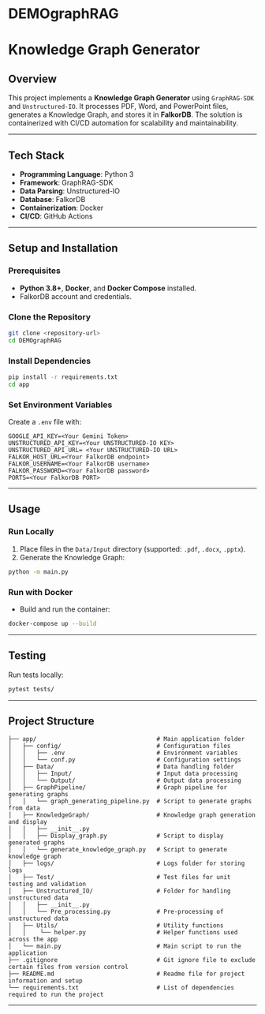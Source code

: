 # DEMOgraphRAG

# **Knowledge Graph Generator**

## **Overview**
This project implements a **Knowledge Graph Generator** using `GraphRAG-SDK` and `Unstructured-IO`. It processes PDF, Word, and PowerPoint files, generates a Knowledge Graph, and stores it in **FalkorDB**. The solution is containerized with CI/CD automation for scalability and maintainability.

---

## **Tech Stack**
- **Programming Language**: Python 3  
- **Framework**: GraphRAG-SDK  
- **Data Parsing**: Unstructured-IO  
- **Database**: FalkorDB  
- **Containerization**: Docker  
- **CI/CD**: GitHub Actions  

---

## **Setup and Installation**

### Prerequisites
- **Python 3.8+**, **Docker**, and **Docker Compose** installed.
- FalkorDB account and credentials.

### Clone the Repository
```bash
git clone <repository-url>
cd DEMOgraphRAG
```

### Install Dependencies
```bash
pip install -r requirements.txt
cd app
```

### Set Environment Variables
Create a `.env` file with:
```
GOOGLE_API_KEY=<Your Gemini Token>
UNSTRUCTURED_API_KEY=<Your UNSTRUCTURED-IO KEY>
UNSTRUCTURED_API_URL= <Your UNSTRUCTURED-IO URL>
FALKOR_HOST_URL=<Your FalkorDB endpoint>
FALKOR_USERNAME=<Your FalkorDB username>
FALKOR_PASSWORD=<Your FalkorDB password>
PORTS=<Your FalkorDB PORT>
```

---

## **Usage**

### Run Locally
1. Place files in the `Data/Input` directory (supported: `.pdf`, `.docx`, `.pptx`).
2. Generate the Knowledge Graph:
```bash
python -m main.py 
```

### Run with Docker
- Build and run the container:
```bash
docker-compose up --build
```

---

## **Testing**
Run tests locally:
```bash
pytest tests/
```

---

## **Project Structure**
```
├── app/                                  # Main application folder
│   ├── config/                           # Configuration files
│   │   ├── .env                          # Environment variables
│   │   └── conf.py                       # Configuration settings
│   ├── Data/                             # Data handling folder
│   │   ├── Input/                        # Input data processing
│   │   └── Output/                       # Output data processing
│   ├── GraphPipeline/                    # Graph pipeline for generating graphs
│   │   └── graph_generating_pipeline.py  # Script to generate graphs from data
│   ├── KnowledgeGraph/                   # Knowledge graph generation and display
│   │   ├── __init__.py                 
│   │   ├── Display_graph.py              # Script to display generated graphs
│   │   └── generate_knowledge_graph.py   # Script to generate knowledge graph
│   ├── logs/                             # Logs folder for storing logs
│   ├── Test/                             # Test files for unit testing and validation
│   ├── Unstructured_IO/                  # Folder for handling unstructured data
│   │   ├── __init__.py                 
│   │   └── Pre_processing.py             # Pre-processing of unstructured data
│   ├── Utils/                            # Utility functions
│   │    └── helper.py                    # Helper functions used across the app
│   └── main.py                           # Main script to run the application
├── .gitignore                            # Git ignore file to exclude certain files from version control
├── README.md                             # Readme file for project information and setup
└── requirements.txt                      # List of dependencies required to run the project
```

---
